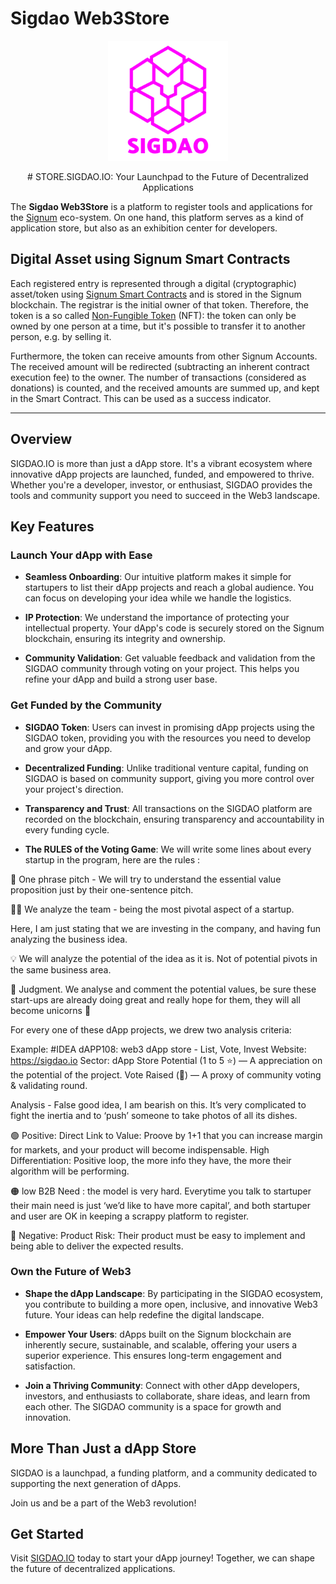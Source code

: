 # Sigdao Web3Store

<p align="center">
    <img src="./static/android-chrome-192x192.png" alt="Sigdao Web3Store Logo">
</p>

<p align="center">
# STORE.SIGDAO.IO: Your Launchpad to the Future of Decentralized Applications

The __Sigdao Web3Store__ is a platform to register tools and applications for the [Signum](https://signum.network/) eco-system. 
On one hand, this platform serves as a kind of application store, but also as an exhibition center for developers. 

## Digital Asset using Signum Smart Contracts

Each registered entry is represented through a digital (cryptographic) asset/token using [Signum Smart Contracts](./assets/SmartContract.java) and is stored in the 
Signum blockchain. The registrar is the initial owner of that token. Therefore, the token is a so called [Non-Fungible Token](https://en.wikipedia.org/wiki/Non-fungible_token) (NFT):
the token can only be owned by one person at a time, but it's possible to transfer it to another person, e.g. by selling it.

Furthermore, the token can receive amounts from other Signum Accounts. The received amount will be redirected 
(subtracting an inherent contract execution fee) to the owner. The number of transactions (considered as donations) 
is counted, and the received amounts are summed up, and kept in the Smart Contract. This can be used as a success indicator. 
</p>


---
## Overview

SIGDAO.IO is more than just a dApp store. It's a vibrant ecosystem where innovative dApp projects are launched, funded, and empowered to thrive. Whether you're a developer, investor, or enthusiast, SIGDAO provides the tools and community support you need to succeed in the Web3 landscape.

## Key Features

### Launch Your dApp with Ease

- **Seamless Onboarding**: Our intuitive platform makes it simple for startupers to list their dApp projects and reach a global audience. You can focus on developing your idea while we handle the logistics.

- **IP Protection**: We understand the importance of protecting your intellectual property. Your dApp's code is securely stored on the Signum blockchain, ensuring its integrity and ownership.

- **Community Validation**: Get valuable feedback and validation from the SIGDAO community through voting on your project. This helps you refine your dApp and build a strong user base.

### Get Funded by the Community

- **SIGDAO Token**: Users can invest in promising dApp projects using the SIGDAO token, providing you with the resources you need to develop and grow your dApp.

- **Decentralized Funding**: Unlike traditional venture capital, funding on SIGDAO is based on community support, giving you more control over your project's direction. 

- **Transparency and Trust**: All transactions on the SIGDAO platform are recorded on the blockchain, ensuring transparency and accountability in every funding cycle.

- **The RULES of the Voting Game**: We will write some lines about every startup in the program, here are the rules :

🎤 One phrase pitch - We will try to understand the essential value proposition just by their one-sentence pitch.

👨‍🎓 We analyze the team - being the most pivotal aspect of a startup.

Here, I am just stating that we are investing in the company, and having fun analyzing the business idea.

💡 We will analyze the potential of the idea as it is. Not of potential pivots in the same business area.

🌈 Judgment. We analyse and comment the potential values, be sure these start-ups are already doing great and really hope for them, they will all become unicorns 🦄

For every one of these dApp projects, we drew two analysis criteria:

Example:
#IDEA dAPP108: web3 dApp store - List, Vote, Invest
Website: https://sigdao.io
Sector: dApp Store
Potential (1 to 5 ⭐) — A appreciation on the potential of the project.
Vote Raised (💸) — A proxy of community voting & validating round.

Analysis - False good idea, I am bearish on this.
It’s very complicated to fight the inertia and to ‘push’ someone to take photos of all its dishes.

🟢 Positive:
Direct Link to Value: Proove by 1+1 that you can increase margin for markets, and your product will become indispensable.
High Differentiation: Positive loop, the more info they have, the more their algorithm will be performing.

🟠 low B2B Need : the model is very hard. Everytime you talk to startuper their main need is just ‘we’d like to have more capital’, and both startuper and user are OK in keeping a scrappy platform to register.

🔴 Negative: Product Risk: Their product must be easy to implement and being able to deliver the expected results.


### Own the Future of Web3

- **Shape the dApp Landscape**: By participating in the SIGDAO ecosystem, you contribute to building a more open, inclusive, and innovative Web3 future. Your ideas can help redefine the digital landscape.

- **Empower Your Users**: dApps built on the Signum blockchain are inherently secure, sustainable, and scalable, offering your users a superior experience. This ensures long-term engagement and satisfaction.

- **Join a Thriving Community**: Connect with other dApp developers, investors, and enthusiasts to collaborate, share ideas, and learn from each other. The SIGDAO community is a space for growth and innovation.

## More Than Just a dApp Store

SIGDAO is a launchpad, a funding platform, and a community dedicated to supporting the next generation of dApps. 

Join us and be a part of the Web3 revolution! 

## Get Started

Visit [SIGDAO.IO](https://sigdao.io) today to start your dApp journey! Together, we can shape the future of decentralized applications.
```
